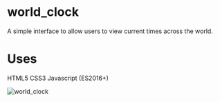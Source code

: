 # world_clock

A simple interface to allow users to view current times across the world.

# Uses
HTML5
CSS3
Javascript (ES2016+)

![world_clock](https://user-images.githubusercontent.com/24850718/33455356-a5c9e78c-d5d0-11e7-8935-f5e16ada2aad.gif)
